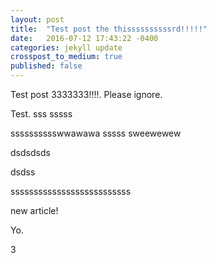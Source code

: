 ```yaml
---
layout: post
title:  "Test post the thissssssssssrd!!!!!"
date:   2016-07-12 17:43:22 -0400
categories: jekyll update
crosspost_to_medium: true
published: false
---
```

Test post 3333333!!!!. Please ignore.


Test.
sss
sssss

sssssssssswwawawa
sssss
sweewewew

dsdsdsds

dsdss

ssssssssssssssssssssssssss

new article!


Yo.

3
